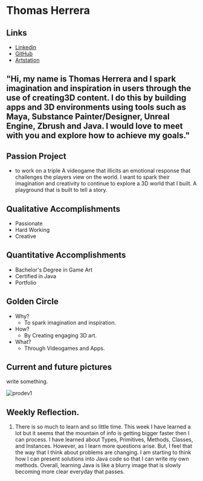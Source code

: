 # Thomas Herrera

## Links

* [Linkedin](https://www.linkedin.com/in/thomas-herrera-906414154?lipi=urn%3Ali%3Apage%3Ad_flagship3_profile_view_base_contact_details%3BMVKO0LNYRwCt77UTo0MdJA%3D%3D)
* [GitHub](https://www.github.com/MrDeliciousman)
* [Artstation](https://trherrera.artstation.com/)

## "Hi, my name is Thomas Herrera and I spark imagination and inspiration in users through the use of creating3D content. I do this by building apps and 3D environments using tools such as Maya, Substance Painter/Designer,  Unreal Engine, Zbrush and Java. I would love to meet with you and explore how to achieve my goals."

## Passion Project

* to work on a triple A videogame that illicits an emotional response that challenges the players view on the world. I want to spark their imagination and creativity to continue to explore a 3D world that I built. A playground that is built to tell a story.

## Qualitative Accomplishments

* Passionate
* Hard Working
* Creative

## Quantitative Accomplishments

* Bachelor's Degree in Game Art
* Certified in Java
* Portfolio

## Golden Circle

* Why?
  * To spark imagination and inspiration.
* How?
  * By Creating engaging 3D art.
* What?
  * Through Videogames and Apps.
  
 ## Current and future pictures
 
 write something.
 
 ![prodev1](https://user-images.githubusercontent.com/45956191/52171638-99d63d00-271d-11e9-8fed-91f2c8302192.jpg)
  
  ## Weekly Reflection.
  
  1. There is so much to learn and so little time. This week I have learned a lot but it seems that the mountain of info is getting bigger faster then I can process. I have learned about Types, Primitives, Methods, Classes, and Instances. However, as I learn more questions arise. But, I feel that the way that I think about problems are changing. I am starting to think how I can present solutions into Java code so that I can write my own methods. Overall, learning Java is like a blurry image that is slowly becoming more clear everyday that passes.
